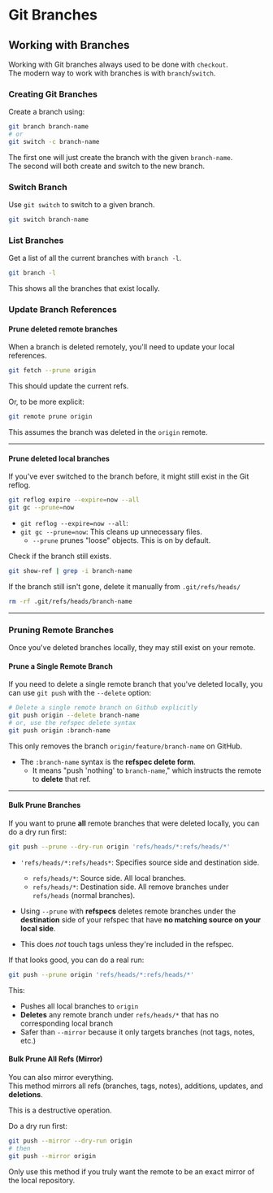# Git Branches  

## Working with Branches
Working with Git branches always used to be done with `checkout`.  
The modern way to work with branches is with `branch`/`switch`.  

### Creating Git Branches  
Create a branch using:  
```bash
git branch branch-name
# or
git switch -c branch-name
```
The first one will just create the branch with the given `branch-name`.  
The second will both create and switch to the new branch.  


### Switch Branch
Use `git switch` to switch to a given branch.  
```bash
git switch branch-name
```

### List Branches
Get a list of all the current branches with `branch -l`.  
```bash
git branch -l
```
This shows all the branches that exist locally.  


### Update Branch References
#### Prune deleted remote branches  
When a branch is deleted remotely, you'll need to update your local references.  
```bash
git fetch --prune origin
```
This should update the current refs.  

Or, to be more explicit:
```bash
git remote prune origin
```
This assumes the branch was deleted in the `origin` remote.  

---

#### Prune deleted local branches
If you've ever switched to the branch before, it might still exist in the Git reflog.  
```bash
git reflog expire --expire=now --all
git gc --prune=now
```
* `git reflog --expire=now --all`: 
* `git gc --prune=now`: This cleans up unnecessary files.  
    * `--prune` prunes "loose" objects. This is on by default.  

Check if the branch still exists.  
```bash
git show-ref | grep -i branch-name
```

If the branch still isn't gone, delete it manually from `.git/refs/heads/`
```bash
rm -rf .git/refs/heads/branch-name
```

---

### Pruning Remote Branches

Once you've deleted branches locally, they may still exist on your remote.  

#### Prune a Single Remote Branch

If you need to delete a single remote branch that you've deleted locally, you can 
use `git push` with the `--delete` option:
```bash
# Delete a single remote branch on Github explicitly
git push origin --delete branch-name
# or, use the refspec delete syntax
git push origin :branch-name
```
This only removes the branch `origin/feature/branch-name` on GitHub.  

- The `:branch-name` syntax is the **refspec delete form**.  
    - It means "push 'nothing' to `branch-name`," which instructs the remote to
      **delete** that ref.  

---

#### Bulk Prune Branches
If you want to prune **all** remote branches that were deleted locally, you can do a
dry run first:
```bash
git push --prune --dry-run origin 'refs/heads/*:refs/heads/*'
```

- `'refs/heads/*:refs/heads*`: Specifies source side and destination side.  
    - `refs/heads/*`: Source side. All local branches.  
    - `refs/heads/*`: Destination side. All remove branches under `refs/heads` (normal branches).  

- Using `--prune` with **refspecs** deletes remote branches under the **destination**
  side of your refspec that have **no matching source on your local side**.  
- This does *not* touch tags unless they're included in the refspec.  

If that looks good, you can do a real run:
```bash
git push --prune origin 'refs/heads/*:refs/heads/*'
```

This:

- Pushes all local branches to `origin`
- **Deletes** any remote branch under `refs/heads/*` that has no corresponding local branch
- Safer than `--mirror` because it only targets branches (not tags, notes, etc.)  

#### Bulk Prune All Refs (Mirror)

You can also mirror everything.  
This method mirrors all refs (branches, tags, notes), additions, updates, and **deletions**.  

This is a destructive operation.  

Do a dry run first:
```bash
git push --mirror --dry-run origin
# then
git push --mirror origin
```

Only use this method if you truly want the remote to be an exact mirror of the local
repository.  






